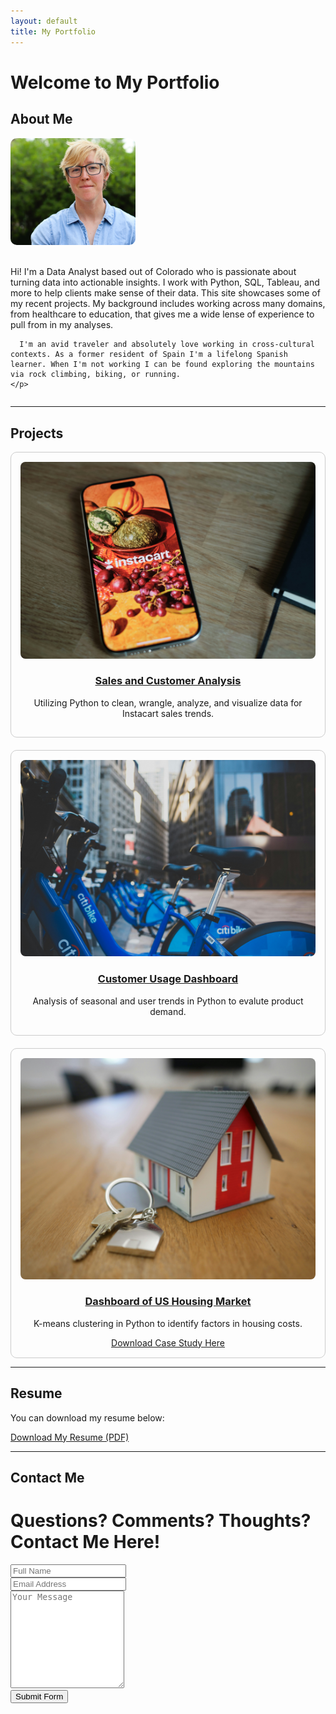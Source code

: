 ```yaml
---
layout: default
title: My Portfolio
---
```


# Welcome to My Portfolio

## About Me

<div style="display: flex; align-items: center; gap: 20px; flex-wrap: wrap;">

  <img src="assets/images/me.JPG" alt="Photo of Me" style="width:200px; border-radius:10px; flex-shrink: 0;">

  <div style="max-width: 600px;">
    <p>
      Hi! I'm a Data Analyst based out of Colorado who is passionate about turning data into actionable insights. I work with Python, SQL, Tableau, and more to help clients make sense of their data. This site showcases some of my recent projects. My background includes working across many domains, from healthcare to education, that gives me a wide lense of experience to pull from in my analyses.

      I'm an avid traveler and absolutely love working in cross-cultural contexts. As a former resident of Spain I'm a lifelong Spanish learner. When I'm not working I can be found exploring the mountains via rock climbing, biking, or running. 
    </p>
  </div>

</div>

---

## Projects

<div style="display: grid; grid-template-columns: repeat(auto-fit, minmax(250px, 1fr)); gap: 20px;">

<div style="border: 1px solid #ccc; border-radius: 10px; padding: 15px; text-align: center;">
  <img src="assets/images/project1.jpg" alt="Project 1" style="width:100%; border-radius: 8px;">
  <h3><a href="https://github.com/lgreer929/Python-Sample">Sales and Customer Analysis</a></h3>
  <p>Utilizing Python to clean, wrangle, analyze, and visualize data for Instacart sales trends.</p>
</div>

<div style="border: 1px solid #ccc; border-radius: 10px; padding: 15px; text-align: center;">
  <img src="assets/images/project2.jpg" alt="Project 2" style="width:100%; border-radius: 8px;">
  <h3><a href="https://github.com/lgreer929/Citi_Bike">Customer Usage Dashboard</a></h3>
  <p>Analysis of seasonal and user trends in Python to evalute product demand.</p>
</div>

<div style="border: 1px solid #ccc; border-radius: 10px; padding: 15px; text-align: center;">
  <img src="assets/images/project3.jpg" alt="Project 3" style="width:100%; border-radius: 8px;">
  <h3><a href="https://github.com/lgreer929/USA-Real-Estate-Market">Dashboard of US Housing Market</a></h3>
  <p>K-means clustering in Python to identify factors in housing costs.</p>
  <a href="assets/project3.pdf">Download Case Study Here</a> 
</div>

</div>

---

## Resume

You can download my resume below:

[Download My Resume (PDF)](assets/resume.pdf)

---

## Contact Me

<div class="container">
  <h1>Questions? Comments? Thoughts? Contact Me Here!</h1>
  <form target="_blank" action="https://formsubmit.co/lisa.greer@comacst.net" method="POST">
    <div class="form-group">
      <div class="form-row">
        <div class="col">
          <input type="text" name="name" class="form-control" placeholder="Full Name" required>
        </div>
        <div class="col">
          <input type="email" name="email" class="form-control" placeholder="Email Address" required>
        </div>
      </div>
    </div>
    <div class="form-group">
      <textarea placeholder="Your Message" class="form-control" name="message" rows="10" required></textarea>
    </div>
    <button type="submit" class="btn btn-lg btn-dark btn-block">Submit Form</button>
  </form>
</div>
